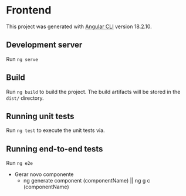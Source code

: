 # Frontend
This project was generated with [Angular CLI](https://github.com/angular/angular-cli) version 18.2.10.
## Development server
Run `ng serve`
## Build
Run `ng build` to build the project. The build artifacts will be stored in the `dist/` directory.
## Running unit tests
Run `ng test` to execute the unit tests via.
## Running end-to-end tests
Run `ng e2e`


- Gerar novo componente
    - ng generate component (componentName) || ng g c (componentName)